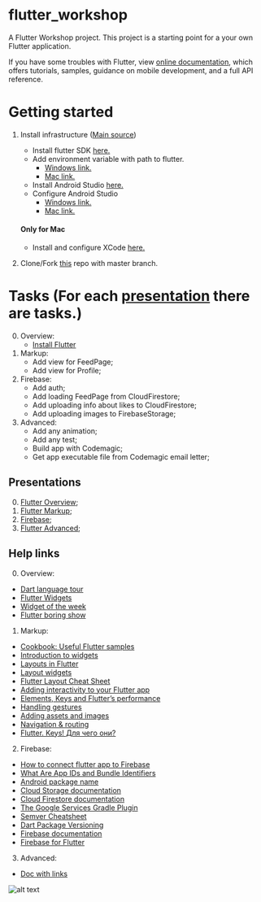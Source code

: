 # flutter_workshop
A Flutter Workshop project.
This project is a starting point for a your own Flutter application.

If you have some troubles with Flutter, view 
[online documentation](https://flutter.io/docs), which offers tutorials, 
samples, guidance on mobile development, and a full API reference.

# Getting started
1. Install infrastructure ([Main source](https://flutter.dev/docs/get-started/install))
   - Install flutter SDK [here.](https://flutter.dev/docs/get-started/install)
   - Add environment variable with path to flutter.
     - [Windows link.](https://flutter.dev/docs/get-started/install/windows#update-your-path)
     - [Mac link.](https://flutter.dev/docs/get-started/install/macos#update-your-path)
   - Install Android Studio [here.](https://developer.android.com/studio)
   - Configure Android Studio 
     - [Windows link.](https://flutter.dev/docs/get-started/install/windows#android-setup)
     - [Mac link.](https://flutter.dev/docs/get-started/install/macos#android-setup)
   #### Only for Mac
   - Install and configure XCode [here.](https://flutter.dev/docs/get-started/install/macos#install-xcode)
   
2. Clone/Fork [this](https://github.com/w3ggy/flutter-workshop) repo with master branch.

# Tasks (For each [presentation](https://github.com/w3ggy/flutter-workshop/#presentations) there are tasks.)
0. Overview:
   - [Install Flutter]()
1. Markup:
   - Add view for FeedPage;
   - Add view for Profile;
2. Firebase:
   - Add auth;
   - Add loading FeedPage from CloudFirestore;
   - Add uploading info about likes to CloudFirestore;
   - Add uploading images to FirebaseStorage;
3. Advanced:
   - Add any animation;
   - Add any test;
   - Build app with Codemagic;
   - Get app executable file from Codemagic email letter;

## Presentations
0. [Flutter Overview](https://bit.ly/flutter-overview);
1. [Flutter Markup](https://bit.ly/flutter-markup);
2. [Firebase](https://bit.ly/firebase-integration);
3. [Flutter Advanced](https://bit.ly/flutter-advanced);

## Help links
0. Overview:
- [Dart language tour](https://www.dartlang.org/guides/language/language-tour)
- [Flutter Widgets](https://www.youtube.com/watch?v=CXedqMlLo7M&list=PLOU2XLYxmsIJyiwUPCou_OVTpRIn_8UMd&index=1)
- [Widget of the week](https://youtu.be/lkF0TQJO0bA?list=PLOU2XLYxmsIL0pH0zWe_ZOHgGhZ7UasUE)
- [Flutter boring show](https://www.youtube.com/watch?v=CPmN4-i9zC8&list=PLOU2XLYxmsIK0r_D-zWcmJ1plIcDNnRkK)
1. Markup:
- [Cookbook: Useful Flutter samples](https://flutter.io/docs/cookbook)
- [Introduction to widgets](https://flutter.dev/docs/development/ui/widgets-intro)
- [Layouts in Flutter](https://flutter.dev/docs/development/ui/layout)
- [Layout widgets](https://flutter.dev/docs/development/ui/widgets/layout)
- [Flutter Layout Cheat Sheet](https://medium.com/flutter-community/flutter-layout-cheat-sheet-5363348d037e)
- [Adding interactivity to your Flutter app](https://flutter.dev/docs/development/ui/interactive)
- [Elements, Keys and Flutter’s performance](https://medium.com/flutter-community/elements-keys-and-flutters-performance-3ef15c90f607)
- [Handling gestures](https://flutter.dev/docs/development/ui/widgets-intro#handling-gestures)
- [Adding assets and images](https://flutter.dev/docs/development/ui/assets-and-images)
- [Navigation & routing](https://flutter.dev/docs/development/ui/navigation)
- [Flutter. Keys! Для чего они?](https://habr.com/ru/post/446050/)
2. Firebase:
- [How to connect flutter app to Firebase](https://youtu.be/DqJ_KjFzL9I)
- [What Are App IDs and Bundle Identifiers](https://cocoacasts.com/what-are-app-ids-and-bundle-identifiers/)
- [Android package name](https://developer.android.com/studio/build/application-id.html)
- [Cloud Storage documentation](https://firebase.google.com/docs/storage)
- [Cloud Firestore documentation](https://firebase.google.com/docs/firestore/)
- [The Google Services Gradle Plugin](https://developers.google.com/android/guides/google-services-plugin)
- [Semver Cheatsheet](https://devhints.io/semver)
- [Dart Package Versioning](https://dart.dev/tools/pub/versioning)
- [Firebase documentation](https://firebase.google.com/docs/)
- [Firebase for Flutter](https://codelabs.developers.google.com/codelabs/flutter-firebase)
3. Advanced:
- [Doc with links](https://docs.google.com/document/d/1AkbWjVe_N5HlUWDvGgi0rLjbykWWFdSp0jT-7OLUZOM/edit?usp=sharing)

![alt text](http://qrcoder.ru/code/?https%3A%2F%2Fdocs.google.com%2Fdocument%2Fd%2F1AkbWjVe_N5HlUWDvGgi0rLjbykWWFdSp0jT-7OLUZOM%2Fedit%3Fusp%3Dsharing&4&0)
